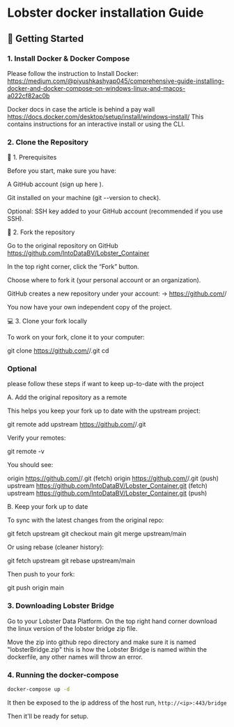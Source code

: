 # Lobster docker installation Guide

## 🚀 Getting Started

### 1. Install Docker & Docker Compose

Please follow the instruction to Install Docker: https://medium.com/@piyushkashyap045/comprehensive-guide-installing-docker-and-docker-compose-on-windows-linux-and-macos-a022cf82ac0b

Docker docs in case the article is behind a pay wall https://docs.docker.com/desktop/setup/install/windows-install/
This contains instructions for an interactive install or using the CLI.

### 2. Clone the Repository

🧭 1. Prerequisites

Before you start, make sure you have:

A GitHub account (sign up here
).

Git installed on your machine (git --version to check).

Optional: SSH key added to your GitHub account (recommended if you use SSH).

🚀 2. Fork the repository

Go to the original repository on GitHub https://github.com/IntoDataBV/Lobster_Container

In the top right corner, click the “Fork” button.

Choose where to fork it (your personal account or an organization).

GitHub creates a new repository under your account:
→ https://github.com/<your-username>/<repo-name>

You now have your own independent copy of the project.

💻 3. Clone your fork locally

To work on your fork, clone it to your computer:

git clone https://github.com/<your-username>/<repo-name>.git
cd <repo-name>

### Optional
please follow these steps if want to keep up-to-date with the project

A. Add the original repository as a remote

This helps you keep your fork up to date with the upstream project:

git remote add upstream https://github.com/<original-owner>/<repo-name>.git


Verify your remotes:

git remote -v


You should see:

origin    https://github.com/<your-username>/<repo-name>.git (fetch)
origin    https://github.com/<your-username>/<repo-name>.git (push)
upstream  https://github.com/IntoDataBV/Lobster_Container.git (fetch)
upstream  https://github.com/IntoDataBV/Lobster_Container.git (push)

B. Keep your fork up to date

To sync with the latest changes from the original repo:

git fetch upstream
git checkout main
git merge upstream/main


Or using rebase (cleaner history):

git fetch upstream
git rebase upstream/main


Then push to your fork:

git push origin main

### 3. Downloading Lobster Bridge

Go to your Lobster Data Platform. On the top right hand corner download the linux version
of the lobster bridge zip file.

Move the zip into github repo directory and make sure it is named "lobsterBridge.zip"
this is how the Lobster Bridge is named within the dockerfile, any other names will throw an error.

### 4. Running the docker-compose

```bash
docker-compose up -d
```

It then be exposed to the ip address of the host run,
`http://<ip>:443/bridge`

Then it'll be ready for setup. 